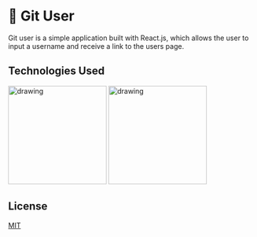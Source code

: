 # :rocket: Git User

Git user is a simple application built with React.js, which allows the user to input a username and receive a link to the users page.

## Technologies Used

<img src="https://miro.medium.com/max/960/1*7LOWVelUHYS1iqeX34Whzg.png" alt="drawing" width="200"/>
<img src="https://miro.medium.com/max/624/1*zcK3vvoVjsqkqB0oja8RWw.png" alt="drawing" width="200"/>

## License

[MIT](https://choosealicense.com/licenses/mit/)

